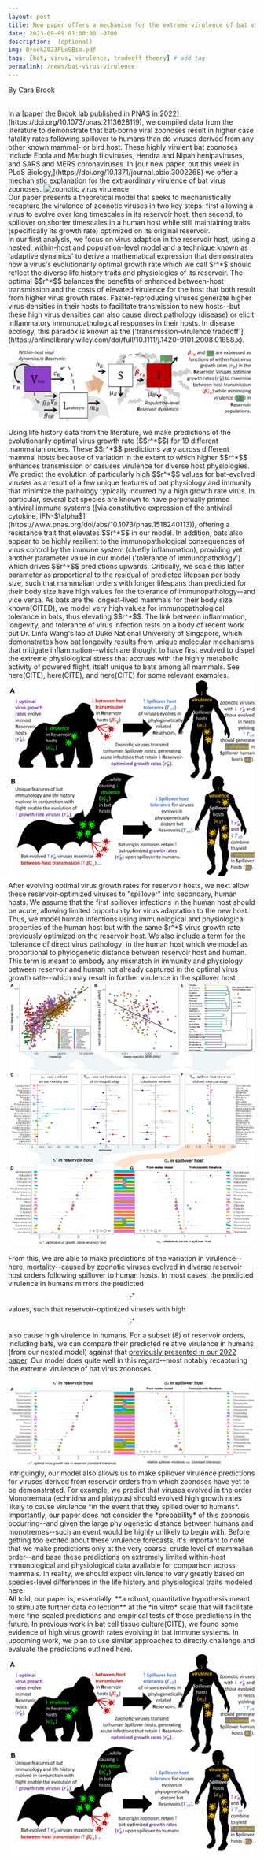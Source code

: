 ```yaml
---
layout: post
title: New paper offers a mechanism for the extreme virulence of bat virus zoonoses!
date: 2023-09-09 01:00:00 -0700
description:  (optional)
img: Brook2023PLoSBio.pdf
tags: [bat, virus, virulence, tradeoff theory] # add tag
permalink: /news/bat-virus-virulence
---
```

By Cara Brook



<br />
In a [paper the Brook lab published in PNAS in 2022](https://doi.org/10.1073/pnas.2113628119), we compiled data from the literature to demonstrate that bat-borne viral zoonoses result in higher case fatality rates following spillover to humans than do viruses derived from any other known mammal- or bird host. These highly virulent bat zoonoses include Ebola and Marbugh filoviruses, Hendra and Nipah henipaviruses, and SARS and MERS coronaviruses.  In [our new paper, out this week in PLoS Biology,](https://doi.org/10.1371/journal.pbio.3002268) we offer a mechanistic explanation for the extraordinary virulence of bat virus zoonoses. 

<img src="/assets/img/Brook2023Fig1.pdf" alt="zoonotic virus virulence" class="float-start col-md-5" />


<br> 
Our paper presents a theoretical model that seeks to mechanistically recapture the virulence of zoonotic viruses in two key steps: first allowing a virus to evolve over long timescales in its reservoir host, then second, to spillover on shorter timescales in a human host while still maintaining traits (specifically its growth rate) optimized on its original reservoir. 
<br> 
In our first analysis, we focus on virus adaption in the reservoir host, using a nested, within-host and population-level model and a technique known as 'adaptive dynamics' to derive a mathematical expression that demonstrates how a virus's evolutionarily optimal growth rate which we call $r^*$ should reflect the diverse life history traits and physiologies of its reservoir. The optimal $$r^*$$ balances the benefits of enhanced between-host transmission and the costs of elevated virulence for the host that both result from higher virus growth rates. Faster-reproducing viruses generate higher virus densities in their hosts to facilitate transmission to new hosts--but these high virus densities can also cause direct pathology (disease) or elicit inflammatory immunopathological responses in their hosts. In disease ecology, this paradox is known as the ['transmission-virulence tradeoff'](https://onlinelibrary.wiley.com/doi/full/10.1111/j.1420-9101.2008.01658.x). 

<img src="/assets/img/Brook2023Fig2.pdf" alt="model structure" class="float-start col-md-5" />

<br> 
Using life history data from the literature, we make predictions of the evolutionarily optimal virus growth rate ($$r^*$$) for 19 different mammalian orders. These $$r^*$$ predictions vary across different mammal hosts because of variation in the extent to which higher $$r^*$$ enhances transmission or casuses virulence for diverse host physiologies. We predict the evolution of particularly high $$r^*$$ values for bat-evolved viruses as a result of a few unique features of bat physiology and immunity that minimize the pathology typically incurred by a high growth rate virus. In particular, several bat species are known to have perpetually primed antiviral immune systems ([via constitutive expression of the antiviral cytokine, IFN-$\alpha$](https://www.pnas.org/doi/abs/10.1073/pnas.1518240113)), offering a resistance trait that elevates $$r^*$$ in our model. In addition, bats also appear to be highly resilient to the immunopathological consequences of virus control by the immune system (chiefly inflammation), providing yet another parameter value in our model ('tolerance of immunopathology') which drives $$r^*$$ predictions upwards. Critically, we scale this latter parameter as proportional to the residual of predicted lifepsan per body size, such that mammalian orders with longer lifespans than predicted for their body size have high values for the tolerance of immunopathology--and vice versa. As bats are the longest-lived mammals for their body size known(CITED), we model very high values for immunopathological tolerance in bats, thus elevating $$r^*$$.
The link between inflammation, longevity, and tolerance of virus infection rests on a body of recent work out Dr. Linfa Wang's lab at Duke National University of Singapore, which demonstrates how bat longevity results from unique molecular mechanisms that mitigate inflammation--which are thought to have first evolved to dispel the extreme physiological stress that accrues with  the highly metabolic activity of powered flight, itself unique to bats among all mammals. See here(CITE), here(CITE), and here(CITE) for some relevant examples.

<img src="/assets/img/Brook2023Fig3.pdf" alt="bat vs other" class="float-start col-md-5" />

<br> 
After evolving optimal virus growth rates for reservoir hosts, we next allow these reservoir-optimized viruses to "spillover" into secondary, human hosts. We assume that the first spillover infections in the human host should be acute, allowing limited opportunity for virus adaptation to the new host. Thus, we model human infections using immunological and physiological properties of the human host but with the same $r^*$ virus growth rate previously optimized on the reservoir host. We also include a term for the 'tolerance of direct virus pathology' in the human host which we model as proportional to phylogenetic distance between reservoir host and human. This term is meant to embody any mismatch in immunity and physiology between reservoir and human not already captured in the optimal virus growth rate--which may result in further virulence in the spillover host. 

<img src="/assets/img/Brook2023Fig4.pdf" alt="phylo distance" class="float-start col-md-5" />

From this, we are able to make predictions of the variation in virulence--here, mortality--caused by zoonotic viruses evolved in diverse reservoir host orders following spillover to human hosts. In most cases, the predicted virulence in humans mirrors the predicted $$r^*$$ values, such that reservoir-optimized viruses with high $$r^*$$ also cause high virulence in humans. For a subset (8) of reservoir orders, including bats, we can compare their predicted relative virulence in humans (from our nested model) against that [previously presented in our 2022 paper](https://doi.org/10.1073/pnas.2113628119). Our model does quite well in this regard--most notably recapturing the extreme virulence of bat virus zoonoses. 

<img src="/assets/img/Brook2023Fig5.pdf" alt="growth rate and virulence" class="float-start col-md-5" />

<br> 
Intriguingly, our model also allows us to make spillover virulence predictions for viruses derived from reservoir orders from which zoonoses have yet to be demonstrated. For example, we predict that viruses evolved in the order Monotremata (echnidna and platypus) should evolved high growth rates likely to cause virulence *in the event that they spilled over to humans*. Importantly, our paper does not consider the *probability* of this zoonosis occurring--and given the large phylogenetic distance between humans and monotremes--such an event would be highly unlikely to begin with. Before getting too excited about these virulence forecasts, it's important to note that we make predictions only at the very coarse, crude level of mammalian order--and base these predictions on extremely limited within-host immunological and physiological data available for comparison across mammals. In reality, we should expect virulence to vary greatly based on species-level differences in the life history and physiological traits modeled here. 

<br> 
All told, our paper is, essentially, **a robust, quantitative hypothesis meant to stimulate further data collection** at the *in vitro* scale that will facilitate more fine-scaled predictions and empirical tests of those predictions in the future. In previous work in bat cell tissue culture(CITE), we found some evidence of high virus growth rates evolving in bat immune systems. In upcoming work, we plan to use similar approaches to directly challenge and evaluate the predictions outlined here. 


<img src="/assets/img/Brook2023Fig3.pdf" alt="comprehensive figure" class="float-start col-md-12" />

<br/> 

<br />
